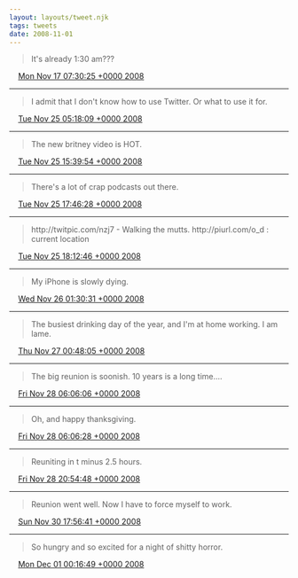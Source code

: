 ```yaml
---
layout: layouts/tweet.njk
tags: tweets
date: 2008-11-01
---
```


> It's already 1:30 am???

<img src="../../media/tweet.ico" width="12" /> [Mon Nov 17 07:30:25 +0000 2008](https://twitter.com/timwasson/status/1009253008)

----

> I admit that I don't know how to use Twitter\. Or what to use it for\.

<img src="../../media/tweet.ico" width="12" /> [Tue Nov 25 05:18:09 +0000 2008](https://twitter.com/timwasson/status/1022198245)

----

> The new britney video is HOT\.

<img src="../../media/tweet.ico" width="12" /> [Tue Nov 25 15:39:54 +0000 2008](https://twitter.com/timwasson/status/1022837110)

----

> There's a lot of crap podcasts out there\.

<img src="../../media/tweet.ico" width="12" /> [Tue Nov 25 17:46:28 +0000 2008](https://twitter.com/timwasson/status/1023046353)

----

> http://twitpic\.com/nzj7 \- Walking the mutts\.  http://piurl\.com/o\_d : current location

<img src="../../media/tweet.ico" width="12" /> [Tue Nov 25 18:12:46 +0000 2008](https://twitter.com/timwasson/status/1023090374)

----

> My iPhone is slowly dying\.

<img src="../../media/tweet.ico" width="12" /> [Wed Nov 26 01:30:31 +0000 2008](https://twitter.com/timwasson/status/1023752878)

----

> The busiest drinking day of the year, and I'm at home working\. I am lame\.

<img src="../../media/tweet.ico" width="12" /> [Thu Nov 27 00:48:05 +0000 2008](https://twitter.com/timwasson/status/1025559373)

----

> The big reunion is soonish\. 10 years is a long time\.\.\.\.

<img src="../../media/tweet.ico" width="12" /> [Fri Nov 28 06:06:06 +0000 2008](https://twitter.com/timwasson/status/1027516705)

----

> Oh, and happy thanksgiving\.

<img src="../../media/tweet.ico" width="12" /> [Fri Nov 28 06:06:28 +0000 2008](https://twitter.com/timwasson/status/1027517013)

----

> Reuniting in t minus 2\.5 hours\.

<img src="../../media/tweet.ico" width="12" /> [Fri Nov 28 20:54:48 +0000 2008](https://twitter.com/timwasson/status/1028477431)

----

> Reunion went well\. Now I have to force myself to work\.

<img src="../../media/tweet.ico" width="12" /> [Sun Nov 30 17:56:41 +0000 2008](https://twitter.com/timwasson/status/1030959062)

----

> So hungry and so excited for a night of shitty horror\.

<img src="../../media/tweet.ico" width="12" /> [Mon Dec 01 00:16:49 +0000 2008](https://twitter.com/timwasson/status/1031409439)